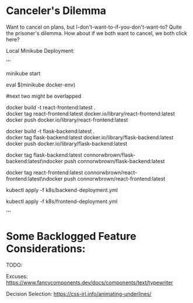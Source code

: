 # Canceler's Dilemma
Want to cancel on plans, but I-don't-want-to-if-you-don't-want-to? Quite the prisoner's dilemma. How about if we both want to cancel, we both click here?

Local Minikube Deployment:

'''

minikube start

eval $(minikube docker-env)

#next two might be overlapped

docker build -t react-frontend:latest .                            
docker tag react-frontend:latest docker.io/library/react-frontend:latest
docker push docker.io/library/react-frontend:latest

docker build -t flask-backend:latest .                            
docker tag flask-backend:latest docker.io/library/flask-backend:latest
docker push docker.io/library/flask-backend:latest

docker tag flask-backend:latest connorwbrown/flask-backend:latest\ndocker push connorwbrown/flask-backend:latest

docker tag react-frontend:latest connorwbrown/react-frontend:latest\ndocker push connorwbrown/react-frontend:latest

kubectl apply -f k8s/backend-deployment.yml

kubectl apply -f k8s/frontend-deployment.yml

'''

# Some Backlogged Feature Considerations:

TODO: 

Excuses:
https://www.fancycomponents.dev/docs/components/text/typewriter

Decision Selection:
https://css-irl.info/animating-underlines/


